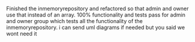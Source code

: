 Finished the inmemoryrepository and refactored so that admin and owner use that instead of an array. 100% functionality and tests pass for admin and owner group which tests all the functionality of the inmemoryrepository. i can send uml diagrams if needed but you said we wont need it
